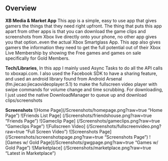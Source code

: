 ## Overview

**XB Media & Market App**
This app is a simple, easy to use app that gives gamers the things that they need right upfront.  The thing that puts this app apart from other apps is that you can download the game clips and screenshots from Xbox live directly onto your phone, no other app gives you that option..even the actual Xbox Smartglass App. This app also gives gamers the information they need to get the full potential out of their Xbox Live Membership by showing the Free games and games on sale specifically for Gold Members.

**Tech/Libraries**, 
In this app I mainly used Async Tasks to do all the API calls to xboxapi.com.  I also used the Facebook SDK to have a sharing feature, and used an android library found from Android Arsenal (fm.jiecao:jiecaovideoplayer:5.1) to make the fullscreen video player with swipe commands for volume change and time scrubbing. For downloading, I just used the native DownloadManager to queue up and download clips/screenshots

**Screenshots**
![Home Page](/Screenshots/homepage.png?raw=true “Home Page”)
![Friends List Page] (/Screenshots/friendshouse.png?raw=true “Friends Page”)
![Gameclip Page] (/Screenshots/gameclips.png?raw=true “Gameclips Page”)
![Fullscreen Video] (/Screenshots/fullscreenvideo.png?raw=true “Full Screen Video”)
![Screenshots Page](/Screenshots/screenshotspage.png?raw=true “Screenshots Page”)
![Games w/ Gold Page](/Screenshots/gwgpage.png?raw=true “Games w/ Gold Page”)
![Marketplace] (/Screenshots/marketplace.png?raw=true “Latest in Marketplace”)


